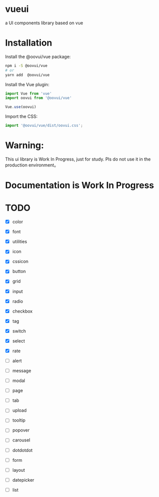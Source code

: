# vueui
a UI components library based on vue

# Installation
Install the @oovui/vue package:

```sh
npm i -S @oovui/vue 
# or
yarn add  @oovui/vue 
```
Install the Vue plugin:

```javascript
import Vue from 'vue'
import oovui from '@oovui/vue'

Vue.use(oovui)
```

Import the CSS:

```javascript
import '@oovui/vue/dist/oovui.css';
```

# Warning:

This ui library is Work In Progress, just for study.  Pls do not use it in the production environment。

# Documentation is Work In Progress


# TODO
- [x] color
- [x] font
- [x] utilities
- [x] icon
- [x] cssicon
- [x] button
- [x] grid
- [x] input
- [x] radio
- [x] checkbox
- [x] tag
- [x] switch
- [x] select
- [x] rate
- [ ] alert
- [ ] message
- [ ] modal
- [ ] page
- [ ] tab
- [ ] upload
- [ ] tooltip
- [ ] popover
- [ ] carousel
- [ ] dotdotdot
- [ ] form
- [ ] layout
- [ ] datepicker
- [ ] list




